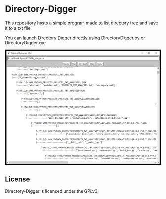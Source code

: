 Directory-Digger
===============
This repository hosts a simple program made to list directory tree and save it to a txt file.

You can launch Directory Digger directly using DirectoryDigger.py or DirectoryDigger.exe

![](images/Directory_Digger_v1_1_2.jpg)

License
-------
Directory-Digger is licensed under the GPLv3.
